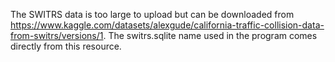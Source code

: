 The SWITRS data is too large to upload but can be downloaded from https://www.kaggle.com/datasets/alexgude/california-traffic-collision-data-from-switrs/versions/1. The switrs.sqlite name used in the program comes directly from this resource.
